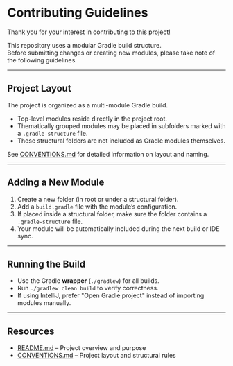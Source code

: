 # Contributing Guidelines

Thank you for your interest in contributing to this project!

This repository uses a modular Gradle build structure.  
Before submitting changes or creating new modules, please take note of the following guidelines.

---

## Project Layout

The project is organized as a multi-module Gradle build.

- Top-level modules reside directly in the project root.
- Thematically grouped modules may be placed in subfolders marked with a `.gradle-structure` file.
- These structural folders are not included as Gradle modules themselves.

See [CONVENTIONS.md](./CONVENTIONS.md#project-structure) for detailed information on layout and naming.

---

## Adding a New Module

1. Create a new folder (in root or under a structural folder).
2. Add a `build.gradle` file with the module’s configuration.
3. If placed inside a structural folder, make sure the folder contains a `.gradle-structure` file.
4. Your module will be automatically included during the next build or IDE sync.

---

## Running the Build

- Use the Gradle **wrapper** (`./gradlew`) for all builds.
- Run `./gradlew clean build` to verify correctness.
- If using IntelliJ, prefer "Open Gradle project" instead of importing modules manually.

---

## Resources

- [README.md](./README.md) – Project overview and purpose
- [CONVENTIONS.md](./CONVENTIONS.md) – Project layout and structural rules
